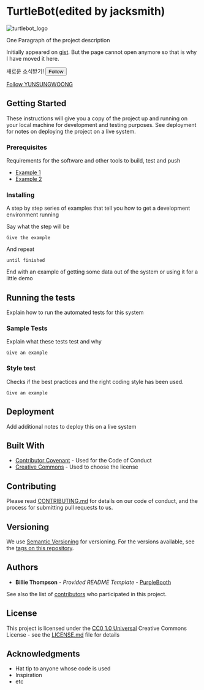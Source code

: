 # TurtleBot(edited by jacksmith)
![turtlebot_logo](https://github.com/YUNSUNGWOONG/turtlebot_projects/assets/100409315/22479410-7663-4cc2-ae15-00730cb716b8)


One Paragraph of the project description

Initially appeared on
[gist](https://gist.github.com/PurpleBooth/109311bb0361f32d87a2). But the page cannot open anymore so that is why I have moved it here.

새로운 소식받기!
<input type="submit" name="commit" value="Follow" class="btn btn-block" title="Follow YUNSUNGWOONG" aria-label="Follow YUNSUNGWOONG" data-hydro-click='{"event_type":"user_profile.click","payload":{"profile_user_id":100409315,"target":"FOLLOW_BUTTON","user_id":145294961,"originating_url":"https://github.com/YUNSUNGWOONG"}}' data-hydro-click-hmac="1da90414be3831db961eeec22401d84bb7bbb96c8f01600bcc13d28f70820a31" data-disable-with="Follow">

[Follow YUNSUNGWOONG](https://github.com/YUNSUNGWOONG)


## Getting Started

These instructions will give you a copy of the project up and running on
your local machine for development and testing purposes. See deployment
for notes on deploying the project on a live system.

### Prerequisites

Requirements for the software and other tools to build, test and push 
- [Example 1](https://www.example.com)
- [Example 2](https://www.example.com)

### Installing

A step by step series of examples that tell you how to get a development
environment running

Say what the step will be

    Give the example

And repeat

    until finished

End with an example of getting some data out of the system or using it
for a little demo

## Running the tests

Explain how to run the automated tests for this system

### Sample Tests

Explain what these tests test and why

    Give an example

### Style test

Checks if the best practices and the right coding style has been used.

    Give an example

## Deployment

Add additional notes to deploy this on a live system

## Built With

  - [Contributor Covenant](https://www.contributor-covenant.org/) - Used
    for the Code of Conduct
  - [Creative Commons](https://creativecommons.org/) - Used to choose
    the license

## Contributing

Please read [CONTRIBUTING.md](CONTRIBUTING.md) for details on our code
of conduct, and the process for submitting pull requests to us.

## Versioning

We use [Semantic Versioning](http://semver.org/) for versioning. For the versions
available, see the [tags on this
repository](https://github.com/PurpleBooth/a-good-readme-template/tags).

## Authors

  - **Billie Thompson** - *Provided README Template* -
    [PurpleBooth](https://github.com/PurpleBooth)

See also the list of
[contributors](https://github.com/PurpleBooth/a-good-readme-template/contributors)
who participated in this project.

## License

This project is licensed under the [CC0 1.0 Universal](LICENSE.md)
Creative Commons License - see the [LICENSE.md](LICENSE.md) file for
details

## Acknowledgments

  - Hat tip to anyone whose code is used
  - Inspiration
  - etc
